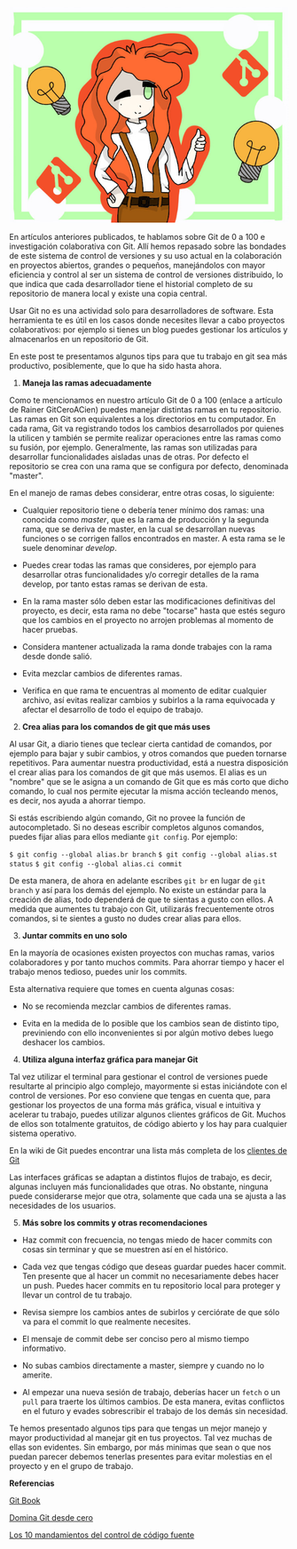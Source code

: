 <!--
.. title: Cinco tips para aumentar tu productividad con Git
.. slug: ciencia-abierta
.. date: 2019-04-08
.. author: Yurely Camacho
.. tags: versioning
.. category: git
.. link: 
.. description: 
.. type: text
-->

<!-- # Cinco tips para aumentar tu productividad con Git -->
<!-- **Por Yurely Camacho** -->

![header](header.png)

En artículos anteriores publicados, te hablamos sobre Git de 0 a 100 e
investigación colaborativa con Git. Allí hemos repasado sobre las
bondades de este sistema de control de versiones y su uso actual en la
colaboración en proyectos abiertos, grandes o pequeños, manejándolos con
mayor eficiencia y control al ser un sistema de control de versiones
distribuido, lo que indica que cada desarrollador tiene el historial
completo de su repositorio de manera local y existe una copia central.

<!-- TEASER_END -->

Usar Git no es una actividad solo para desarrolladores
de software. Esta herramienta te es útil en los casos donde necesites llevar a cabo
proyectos colaborativos: por ejemplo si
tienes un blog puedes gestionar los artículos y almacenarlos en un
repositorio de Git.

En este post te presentamos algunos tips para que tu trabajo en git sea
más productivo, posiblemente, que lo que ha sido hasta ahora.

1. **Maneja las ramas adecuadamente**

Como te mencionamos en nuestro artículo Git de 0 a 100 (enlace a
artículo de Rainer GitCeroACien) puedes manejar distintas ramas en tu
repositorio. Las ramas en Git son equivalentes a los directorios en tu computador. En cada rama, Git va registrando todos los cambios desarrollados por quienes la utilicen y también se permite realizar operaciones entre las ramas como su fusión, por ejemplo. Generalmente, las ramas son utilizadas para desarrollar
funcionalidades aisladas unas de otras. Por defecto el repositorio se
crea con una rama que se configura por defecto, denominada "master".

En el manejo de ramas debes considerar, entre otras cosas, lo siguiente:

- Cualquier repositorio tiene o debería tener mínimo dos ramas: una
  conocida como *master*, que es la rama de producción y la segunda
  rama, que se deriva de master, en la cual se desarrollan nuevas
  funciones o se corrigen fallos encontrados en master. A esta rama se
  le suele denominar *develop*.

- Puedes crear todas las ramas que consideres, por ejemplo para desarrollar otras
  funcionalidades y/o corregir detalles de la rama develop, por tanto
  estas ramas se derivan de esta.

- En la rama master sólo deben estar las modificaciones definitivas del
  proyecto, es decir, esta rama no debe "tocarse" hasta que estés seguro
  que los cambios en el proyecto no arrojen problemas al momento de
  hacer pruebas.

- Considera mantener actualizada la rama donde trabajes con la
  rama desde donde salió.

- Evita mezclar cambios de diferentes ramas.

- Verifica en que rama te encuentras al momento de editar cualquier
  archivo, así evitas realizar cambios y subirlos a la rama equivocada y afectar el desarrollo de todo el equipo de trabajo.

2. **Crea alias para los comandos de git que más uses**

Al usar Git, a diario tienes que teclear cierta cantidad de comandos,
por ejemplo para bajar y subir cambios, y otros comandos que pueden
tornarse repetitivos. Para aumentar nuestra productividad, está a
nuestra disposición el crear alias para los comandos de git que más
usemos. El alias es un "nombre" que se le asigna a un comando de Git que
es más corto que dicho comando, lo cual nos permite ejecutar la misma
acción tecleando menos, es decir, nos ayuda a ahorrar tiempo.

Si estás escribiendo algún comando, Git no provee la función de
autocompletado. Si no deseas escribir completos algunos comandos, puedes
fijar alias para ellos mediante `git config`. Por ejemplo:

`$ git config --global alias.br branch`
`$ git config --global alias.st status`
`$ git config --global alias.ci commit`

De esta manera, de ahora en adelante escribes `git br` en lugar de
`git branch` y así para los demás del ejemplo. No existe un estándar para la
creación de alias, todo dependerá de que te sientas a gusto con ellos. A
medida que aumentes tu trabajo con Git, utilizarás frecuentemente otros
comandos, si te sientes a gusto no dudes crear alias para ellos.

3. **Juntar commits en uno solo**

En la mayoría de ocasiones existen proyectos con muchas ramas, varios
colaboradores y por tanto muchos commits. Para ahorrar tiempo y hacer el
trabajo menos tedioso, puedes unir los commits.

Esta alternativa requiere que tomes en cuenta algunas cosas:

- No se recomienda mezclar cambios de diferentes ramas.

- Evita en la medida de lo posible que los cambios sean de distinto
  tipo, previniendo con ello inconvenientes si por algún motivo debes luego
  deshacer los cambios.

4. **Utiliza alguna interfaz gráfica para manejar Git**

Tal vez utilizar el terminal para gestionar el control de versiones
puede resultarte al principio algo complejo, mayormente si estas iniciándote con el
control de versiones. Por eso conviene que tengas en cuenta que, para gestionar los proyectos de una forma más
gráfica, visual e intuitiva y acelerar tu trabajo, puedes utilizar
algunos clientes gráficos de Git. Muchos de ellos son totalmente
gratuitos, de código abierto y los hay para cualquier sistema operativo.

En la wiki de Git puedes encontrar una lista más completa de los
[clientes de Git](https://git.wiki.kernel.org/index.php/Interfaces,_frontends,_and_tools#Graphical_Interfaces)

Las interfaces gráficas se adaptan a distintos flujos de trabajo, es
decir, algunas incluyen más funcionalidades que otras. No obstante,
ninguna puede considerarse mejor que otra, solamente que cada una se
ajusta a las necesidades de los usuarios.

5. **Más sobre los commits y otras recomendaciones**

- Haz commit con frecuencia, no tengas miedo de hacer
  commits con cosas sin terminar y que se muestren así en el
  histórico.

- Cada vez que tengas código que deseas guardar puedes hacer commit. Ten
  presente que al hacer un commit no necesariamente debes hacer un push.
  Puedes hacer commits en tu repositorio local para proteger y llevar un
  control de tu trabajo.

- Revisa siempre los cambios antes de subirlos y cerciórate de que sólo
  va para el commit lo que realmente necesites.

- El mensaje de commit debe ser conciso pero al mismo tiempo
  informativo.

- No subas cambios directamente a master, siempre y cuando no lo amerite.

- Al empezar una nueva sesión de trabajo, deberías hacer un `fetch` o un
  `pull` para traerte los últimos cambios. De esta  manera, evitas
  conflictos en el futuro y evades sobrescribir el trabajo de los demás
  sin necesidad.

Te hemos presentado algunos tips para que tengas un mejor manejo y mayor
productividad al manejar git en tus proyectos. Tal vez muchas de ellas
son evidentes. Sin embargo, por más minimas que sean o que nos puedan
parecer debemos tenerlas presentes para evitar molestias en el proyecto
y en el grupo de trabajo.

**Referencias**

[Git Book](https://git-scm.com/book/es/v2)

[Domina Git desde cero](https://sargantanacode.es/post/using-git-aliases-to-increase-our-productivity)

[Los 10 mandamientos del control de código fuente](https://www.campusmvp.es/recursos/post/los-10-mandamientos-del-control-de-codigo-fuente.aspx)
